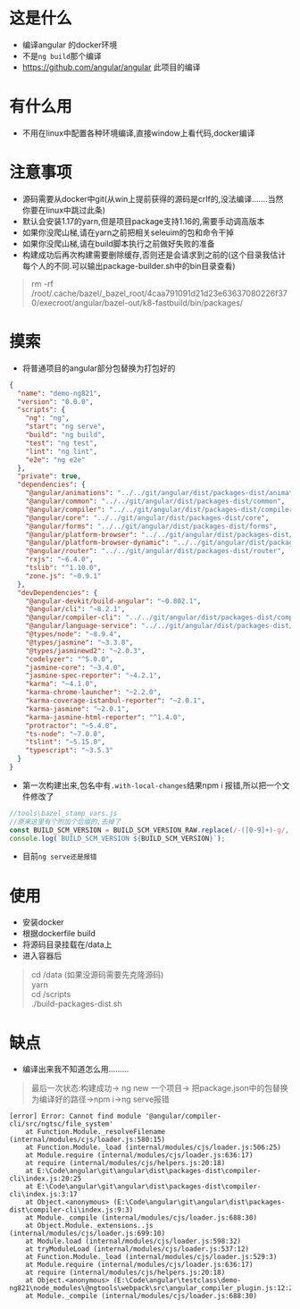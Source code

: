 # 这是什么
- 编译angular 的docker环境
- 不是`ng build`那个编译
- https://github.com/angular/angular 此项目的编译

# 有什么用
- 不用在linux中配置各种环境编译,直接window上看代码,docker编译
# 注意事项
- 源码需要从docker中git(从win上提前获得的源码是crlf的,没法编译.......当然你要在linux中跳过此条)
- 默认会安装1.17的yarn,但是项目package支持1.16的,需要手动调高版本
- 如果你没爬山梯,请在yarn之前把相关seleuim的包和命令干掉
- 如果你没爬山梯,请在build脚本执行之前做好失败的准备
- 构建成功后再次构建需要删除缓存,否则还是会请求到之前的(这个目录我估计每个人的不同.可以输出package-builder.sh中的bin目录查看)
> rm -rf /root/.cache/bazel/_bazel_root/4caa791091d21d23e63637080226f370/execroot/angular/bazel-out/k8-fastbuild/bin/packages/
# 摸索
- 将普通项目的angular部分包替换为打包好的
```json
{
  "name": "demo-ng821",
  "version": "0.0.0",
  "scripts": {
    "ng": "ng",
    "start": "ng serve",
    "build": "ng build",
    "test": "ng test",
    "lint": "ng lint",
    "e2e": "ng e2e"
  },
  "private": true,
  "dependencies": {
    "@angular/animations": "../../git/angular/dist/packages-dist/animations",
    "@angular/common": "../../git/angular/dist/packages-dist/common",
    "@angular/compiler": "../../git/angular/dist/packages-dist/compiler",
    "@angular/core": "../../git/angular/dist/packages-dist/core",
    "@angular/forms": "../../git/angular/dist/packages-dist/forms",
    "@angular/platform-browser": "../../git/angular/dist/packages-dist/platform-browser",
    "@angular/platform-browser-dynamic": "../../git/angular/dist/packages-dist/platform-browser-dynamic",
    "@angular/router": "../../git/angular/dist/packages-dist/router",
    "rxjs": "~6.4.0",
    "tslib": "^1.10.0",
    "zone.js": "~0.9.1"
  },
  "devDependencies": {
    "@angular-devkit/build-angular": "~0.802.1",
    "@angular/cli": "~8.2.1",
    "@angular/compiler-cli": "../../git/angular/dist/packages-dist/compiler-cli",
    "@angular/language-service": "../../git/angular/dist/packages-dist/language-service",
    "@types/node": "~8.9.4",
    "@types/jasmine": "~3.3.8",
    "@types/jasminewd2": "~2.0.3",
    "codelyzer": "^5.0.0",
    "jasmine-core": "~3.4.0",
    "jasmine-spec-reporter": "~4.2.1",
    "karma": "~4.1.0",
    "karma-chrome-launcher": "~2.2.0",
    "karma-coverage-istanbul-reporter": "~2.0.1",
    "karma-jasmine": "~2.0.1",
    "karma-jasmine-html-reporter": "^1.4.0",
    "protractor": "~5.4.0",
    "ts-node": "~7.0.0",
    "tslint": "~5.15.0",
    "typescript": "~3.5.3"
  }
}

```

- 第一次构建出来,包名中有`.with-local-changes`结果npm i 报错,所以把一个文件修改了
```js
//tools\bazel_stamp_vars.js
//原来这里有个附加个后缀的,去掉了
const BUILD_SCM_VERSION = BUILD_SCM_VERSION_RAW.replace(/-([0-9]+)-g/, '+$1.sha-');
console.log(`BUILD_SCM_VERSION ${BUILD_SCM_VERSION}`);
```
- 目前`ng serve还是报错`
# 使用
- 安装docker
- 根据dockerfile build
- 将源码目录挂载在/data上
- 进入容器后
> cd /data (如果没源码需要先克隆源码)  
> yarn   
> cd /scripts   
> ./build-packages-dist.sh  
# 缺点
- 编译出来我不知道怎么用.........
> 最后一次状态:构建成功-> ng new 一个项目-> 把package.json中的包替换为编译好的路径->npm i->ng serve报错

```
[error] Error: Cannot find module '@angular/compiler-cli/src/ngtsc/file_system'
    at Function.Module._resolveFilename (internal/modules/cjs/loader.js:580:15)
    at Function.Module._load (internal/modules/cjs/loader.js:506:25)
    at Module.require (internal/modules/cjs/loader.js:636:17)
    at require (internal/modules/cjs/helpers.js:20:18)
    at E:\Code\angular\git\angular\dist\packages-dist\compiler-cli\index.js:20:25
    at E:\Code\angular\git\angular\dist\packages-dist\compiler-cli\index.js:3:17
    at Object.<anonymous> (E:\Code\angular\git\angular\dist\packages-dist\compiler-cli\index.js:9:3)
    at Module._compile (internal/modules/cjs/loader.js:688:30)
    at Object.Module._extensions..js (internal/modules/cjs/loader.js:699:10)
    at Module.load (internal/modules/cjs/loader.js:598:32)
    at tryModuleLoad (internal/modules/cjs/loader.js:537:12)
    at Function.Module._load (internal/modules/cjs/loader.js:529:3)
    at Module.require (internal/modules/cjs/loader.js:636:17)
    at require (internal/modules/cjs/helpers.js:20:18)
    at Object.<anonymous> (E:\Code\angular\testclass\demo-ng821\node_modules\@ngtools\webpack\src\angular_compiler_plugin.js:12:24)
    at Module._compile (internal/modules/cjs/loader.js:688:30)
```
